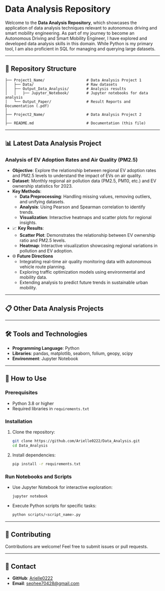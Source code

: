 # Data Analysis Repository

Welcome to the **Data Analysis Repository**, which showcases the application of data analysis techniques relevant to autonomous driving and smart mobility engineering. As part of my journey to become an Autonomous Driving and Smart Mobility Engineer, I have explored and developed data analysis skills in this domain. While Python is my primary tool, I am also proficient in SQL for managing and querying large datasets.

---

## 📂 Repository Structure

```
├── Project1_Name/                   # Data Analysis Project 1
│   ├── Data/                        # Raw datasets
│   ├── Output_Data_Analysis/        # Analysis results
│   │   ├── Jupyter_Notebook/        # Jupyter notebooks for data analysis
│   └── Output_Paper/                # Result Reports and Documentation (.pdf)
│                
├── Project2_Name/                   # Data Analysis Project 2
│
├── README.md                        # Documentation (this file)
```

---

## 📊 Latest Data Analysis Project

### **Analysis of EV Adoption Rates and Air Quality (PM2.5)**
- **Objective**: Explore the relationship between regional EV adoption rates and PM2.5 levels to understand the impact of EVs on air quality.
- **Dataset**: Monthly regional air pollution data (PM2.5, PM10, etc.) and EV ownership statistics for 2023.
- **Key Methods**:
  - **Data Preprocessing**: Handling missing values, removing outliers, and unifying datasets.
  - **Analysis**: Using Pearson and Spearman correlation to identify trends.
  - **Visualization**: Interactive heatmaps and scatter plots for regional insights.
- 📈 **Key Results**:
  - **Scatter Plot**: Demonstrates the relationship between EV ownership ratio and PM2.5 levels.
  - **Heatmap**: Interactive visualization showcasing regional variations in pollution and EV adoption.
- 🌐 **Future Directions**
  - Integrating real-time air quality monitoring data with autonomous vehicle route planning.
  - Exploring traffic optimization models using environmental and mobility data.
  - Extending analysis to predict future trends in sustainable urban mobility.

---
## 📋 Other Data Analysis Projects

---
## 🛠️ Tools and Technologies

- **Programming Language**: Python
- **Libraries**: pandas, matplotlib, seaborn, folium, geopy, scipy
- **Environment**: Jupyter Notebook

---

## 🚀 How to Use

### Prerequisites
- Python 3.8 or higher
- Required libraries in `requirements.txt`

### Installation
1. Clone the repository:
   ```bash
   git clone https://github.com/Arielle0222/Data_Analysis.git
   cd Data_Analysis
   ```
2. Install dependencies:
   ```bash
   pip install -r requirements.txt
   ```

### Run Notebooks and Scripts
- Use Jupyter Notebook for interactive exploration:
  ```bash
  jupyter notebook
  ```
- Execute Python scripts for specific tasks:
  ```bash
  python scripts/<script_name>.py
  ```
---
## 🤝 Contributing

Contributions are welcome! Feel free to submit issues or pull requests.

---

## 📧 Contact

- **GitHub**: [Arielle0222](https://github.com/Arielle0222)
- **Email**: seohee70428@gmail.com
